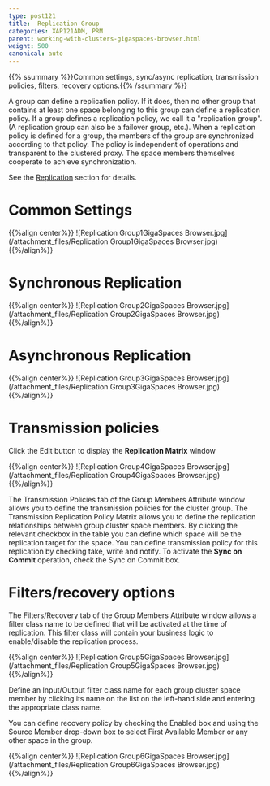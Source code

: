 ```yaml
---
type: post121
title:  Replication Group
categories: XAP121ADM, PRM
parent: working-with-clusters-gigaspaces-browser.html
weight: 500
canonical: auto
---
```


{{% ssummary %}}Common settings, sync/async replication, transmission policies, filters, recovery options.{{% /ssummary %}}



A group can define a replication policy. If it does, then no other group that contains at least one space belonging to this group can define a replication policy. If a group defines a replication policy, we call it a "replication group".(A replication group can also be a failover group, etc.).
When a replication policy is defined for a group, the members of the group are synchronized according to that policy. The policy is independent of operations and transparent to the clustered proxy. The space members themselves cooperate to achieve synchronization.

See the [Replication](./replication.html) section for details.

# Common Settings

{{%align center%}}
![Replication Group1GigaSpaces Browser.jpg](/attachment_files/Replication Group1GigaSpaces Browser.jpg)
{{%/align%}}

# Synchronous Replication

{{%align center%}}
![Replication Group2GigaSpaces Browser.jpg](/attachment_files/Replication Group2GigaSpaces Browser.jpg)
{{%/align%}}

# Asynchronous Replication

{{%align center%}}
![Replication Group3GigaSpaces Browser.jpg](/attachment_files/Replication Group3GigaSpaces Browser.jpg)
{{%/align%}}

# Transmission policies

Click the Edit button to display the **Replication Matrix** window

{{%align center%}}
![Replication Group4GigaSpaces Browser.jpg](/attachment_files/Replication Group4GigaSpaces Browser.jpg)
{{%/align%}}

The Transmission Policies tab of the Group Members Attribute window allows you to define the transmission policies for the cluster group.
The Transmission Replication Policy Matrix allows you to define the replication relationships between group cluster space members. By clicking the relevant checkbox in the table you can define which space will be the replication target for the space.
You can define transmission policy for this replication by checking take, write and notify. To activate the **Sync on Commit** operation, check the Sync on Commit box.

# Filters/recovery options

The Filters/Recovery tab of the Group Members Attribute window allows a filter class name to be defined that will be activated at the time of replication. This filter class will contain your business logic to enable/disable the replication process.

{{%align center%}}
![Replication Group5GigaSpaces Browser.jpg](/attachment_files/Replication Group5GigaSpaces Browser.jpg)
{{%/align%}}

Define an Input/Output filter class name for each group cluster space member by clicking its name on the list on the left-hand side and entering the appropriate class name.

You can define recovery policy by checking the Enabled box and using the Source Member drop-down box to select First Available Member or any other space in the group.

{{%align center%}}
![Replication Group6GigaSpaces Browser.jpg](/attachment_files/Replication Group6GigaSpaces Browser.jpg)
{{%/align%}}
